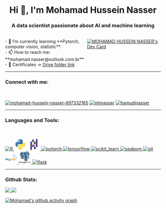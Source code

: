 <h1 align="center">Hi 👋, I'm Mohamad Hussein Nasser</h1>
<h3 align="center">A data scientist passionate about AI and machine learning</h3>
<br>
<div style="display: flex; align-items: start;">
    <div style="flex: 1; padding-right: 10px;">
        - 🌱 I’m currently learning **Pytorch, computer vision, statistic**.<br>
        - 📫 How to reach me: **mohamad.nasser@outlook.com.br**<br>
        - 📄 Certificates -> <a href="https://drive.google.com/drive/folders/1uNTOmTVaUydijTGhgq5kx6tGhkfJk_mB?usp=sharing">Drive folder link</a>
    </div>
    <div>
        <a href="https://app.daily.dev/mhnasser">
            <img src="https://api.daily.dev/devcards/e8181e374eae4b8da9db8b05b12c12a3.png?r=fbb" width="300" alt="MOHAMAD HUSSEIN NASSER's Dev Card"/>
        </a>
    </div>
</div>

------------
<h3 align="left">Connect with me:</h3>
<br>
<p align="left">
<a href="https://linkedin.com/in/mohamad-hussein-nasser-697332165" target="blank"><img align="center" src="https://raw.githubusercontent.com/rahuldkjain/github-profile-readme-generator/master/src/images/icons/Social/linked-in-alt.svg" alt="mohamad-hussein-nasser-697332165" height="30" width="40" /></a>
<a href="https://kaggle.com/mhnasser" target="blank"><img align="center" src="https://raw.githubusercontent.com/rahuldkjain/github-profile-readme-generator/master/src/images/icons/Social/kaggle.svg" alt="mhnasser" height="30" width="40" /></a>
<a href="https://instagram.com/hamudinasser" target="blank"><img align="center" src="https://raw.githubusercontent.com/rahuldkjain/github-profile-readme-generator/master/src/images/icons/Social/instagram.svg" alt="hamudinasser" height="30" width="40" /></a>
</p>

------------
<h3 align="left">Languages and Tools:</h3>
<br>
<p align="left"> <a href="https://www.r-project.org/" target="_blank" rel="noreferrer"> <img src="https://www.vectorlogo.zone/logos/r-project/r-project-icon.svg" alt="R" width="40" height="40"/> </a> <a href="https://www.python.org" target="_blank" rel="noreferrer"> <img src="https://raw.githubusercontent.com/devicons/devicon/master/icons/python/python-original.svg" alt="python" width="40" height="40"/> </a> <a href="https://pandas.pydata.org/" target="_blank" rel="noreferrer"> <img src="https://raw.githubusercontent.com/devicons/devicon/2ae2a900d2f041da66e950e4d48052658d850630/icons/pandas/pandas-original.svg" alt="pandas" width="40" height="40"/> </a> <a href="https://pytorch.org/" target="_blank" rel="noreferrer"> <img src="https://www.vectorlogo.zone/logos/pytorch/pytorch-icon.svg" alt="pytorch" width="40" height="40"/> </a> <a href="https://www.tensorflow.org" target="_blank" rel="noreferrer"> <img src="https://www.vectorlogo.zone/logos/tensorflow/tensorflow-icon.svg" alt="tensorflow" width="40" height="40"/> </a> <a href="https://scikit-learn.org/" target="_blank" rel="noreferrer"> <img src="https://upload.wikimedia.org/wikipedia/commons/0/05/Scikit_learn_logo_small.svg" alt="scikit_learn" width="40" height="40"/> </a> <a href="https://seaborn.pydata.org/" target="_blank" rel="noreferrer"> <img src="https://seaborn.pydata.org/_images/logo-mark-lightbg.svg" alt="seaborn" width="40" height="40"/> </a> <a href="https://git-scm.com/" target="_blank" rel="noreferrer"> <img src="https://www.vectorlogo.zone/logos/git-scm/git-scm-icon.svg" alt="git" width="40" height="40"/> </a> <a href="https://www.mysql.com/" target="_blank" rel="noreferrer"> <img src="https://raw.githubusercontent.com/devicons/devicon/master/icons/mysql/mysql-original-wordmark.svg" alt="mysql" width="40" height="40"/> </a> <a href="https://www.postgresql.org" target="_blank" rel="noreferrer"> <img src="https://raw.githubusercontent.com/devicons/devicon/master/icons/postgresql/postgresql-original-wordmark.svg" alt="postgresql" width="40" height="40"/> </a> <a href="https://flask.palletsprojects.com/" target="_blank" rel="noreferrer"> <img src="https://www.vectorlogo.zone/logos/pocoo_flask/pocoo_flask-icon.svg" alt="flask" width="40" height="40"/> </a>
</p>

------------
<h3 align="left">Github Stats:</h3>
<a href="https://www.mhnasser.com/">
    <img height="137px" src="https://github-readme-stats.vercel.app/api?username=mhnasser&hide_title=true&hide_border=true&show_icons=true&include_all_commits=false&count_private=true&line_height=21&theme=chartreuse-dark&bg_color=ffffff00" />
    <img height="137px" src="https://github-readme-stats.vercel.app/api/top-langs/?username=mhnasser&hide=html&hide_title=false&hide_border=true&layout=compact&langs_count=4&exclude_repo=comp426,Redventures-Movie-Quotes&theme=chartreuse-dark&bg_color=ffffff00" /> 
</a>

[![Mohamad's github activity graph](https://github-readme-activity-graph.vercel.app/graph?username=mhnasser&hide_title=true&hide_border=true&bg_color=ffffff00&color=7fff00&line=448ee4&point=7fff00)](https://github.com/mhnasser/github-readme-activity-graph)
